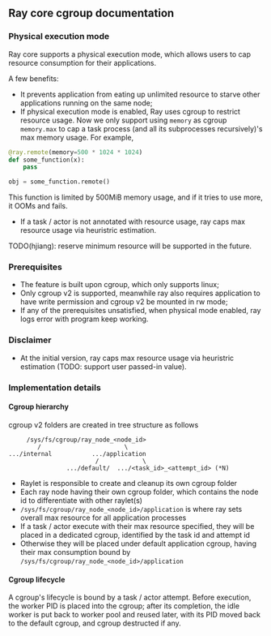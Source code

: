 ## Ray core cgroup documentation

### Physical execution mode

Ray core supports a physical execution mode, which allows users to cap resource consumption for their applications.

A few benefits:
- It prevents application from eating up unlimited resource to starve other applications running on the same node;
- If physical execution mode is enabled, Ray uses cgroup to restrict resource usage. Now we only support using `memory` as cgroup `memory.max` to cap a task process (and all its subprocesses recursively)'s max memory usage. For example,
```python
@ray.remote(memory=500 * 1024 * 1024)
def some_function(x):
    pass

obj = some_function.remote()
```
This function is limited by 500MiB memory usage, and if it tries to use more, it OOMs and fails.
  + If a task / actor is not annotated with resource usage, ray caps max resource usage via heuristric estimation.

TODO(hjiang): reserve minimum resource will be supported in the future.

### Prerequisites

- The feature is built upon cgroup, which only supports linux;
- Only cgroup v2 is supported, meanwhile ray also requires application to have write permission and cgroup v2 be mounted in rw mode;
- If any of the prerequisites unsatisfied, when physical mode enabled, ray logs error with program keep working.

### Disclaimer

- At the initial version, ray caps max resource usage via heuristric estimation (TODO: support user passed-in value).

### Implementation details

#### Cgroup hierarchy

cgroup v2 folders are created in tree structure as follows

```
     /sys/fs/cgroup/ray_node_<node_id>
        /                       \
.../internal           .../application
                        /            \
                .../default/  .../<task_id>_<attempt_id> (*N)
```

- Raylet is responsible to create and cleanup its own cgroup folder
- Each ray node having their own cgroup folder, which contains the node id to differentiate with other raylet(s)
- `/sys/fs/cgroup/ray_node_<node_id>/application` is where ray sets overall max resource for all application processes
- If a task / actor execute with their max resource specified, they will be placed in a dedicated cgroup, identified by the task id and attempt id
- Otherwise they will be placed under default application cgroup, having their max consumption bound by `/sys/fs/cgroup/ray_node_<node_id>/application`

#### Cgroup lifecycle

A cgroup's lifecycle is bound by a task / actor attempt.
Before execution, the worker PID is placed into the cgroup;
after its completion, the idle worker is put back to worker pool and reused later, with its PID moved back to the default cgroup, and cgroup destructed if any.
